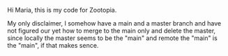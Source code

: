 Hi Maria, this is my code for Zootopia.

My only disclaimer, I somehow have a main and a master branch and have not figured our yet how to merge to the main only and delete the master, since locally the master seems to be the "main" and remote the "main" is the "main", if that makes sence. 
